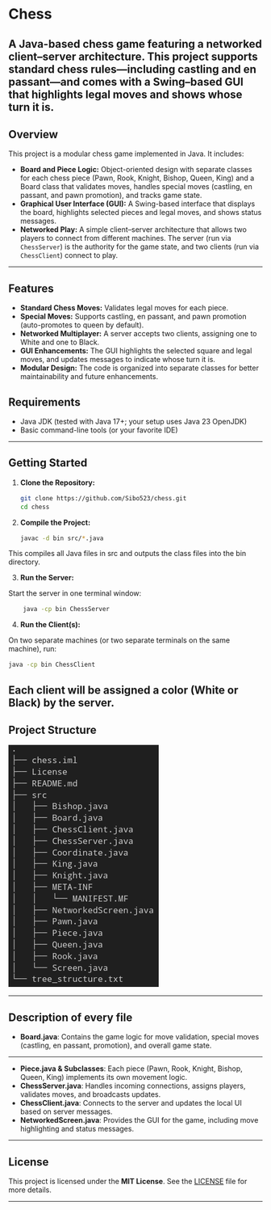 # Chess

A Java-based chess game featuring a networked client–server architecture. This project supports standard chess rules—including castling and en passant—and comes with a Swing–based GUI that highlights legal moves and shows whose turn it is.
---

## Overview

This project is a modular chess game implemented in Java. It includes:
- **Board and Piece Logic:** Object-oriented design with separate classes for each chess piece (Pawn, Rook, Knight, Bishop, Queen, King) and a Board class that validates moves, handles special moves (castling, en passant, and pawn promotion), and tracks game state.
- **Graphical User Interface (GUI):** A Swing-based interface that displays the board, highlights selected pieces and legal moves, and shows status messages.
- **Networked Play:** A simple client–server architecture that allows two players to connect from different machines. The server (run via `ChessServer`) is the authority for the game state, and two clients (run via `ChessClient`) connect to play.
---

## Features

- **Standard Chess Moves:** Validates legal moves for each piece.
- **Special Moves:** Supports castling, en passant, and pawn promotion (auto-promotes to queen by default).
- **Networked Multiplayer:** A server accepts two clients, assigning one to White and one to Black.
- **GUI Enhancements:** The GUI highlights the selected square and legal moves, and updates messages to indicate whose turn it is.
- **Modular Design:** The code is organized into separate classes for better maintainability and future enhancements.

## Requirements

- Java JDK (tested with Java 17+; your setup uses Java 23 OpenJDK)
- Basic command-line tools (or your favorite IDE)
---

## Getting Started

1. **Clone the Repository:**

   ```bash
   git clone https://github.com/Sibo523/chess.git
   cd chess
   ```
2. **Compile the Project:**
    ```bash
    javac -d bin src/*.java
    ```
This compiles all Java files in src and outputs the class files into the bin directory.

3. **Run the Server:**

Start the server in one terminal window:
```bash
    java -cp bin ChessServer
```
4. **Run the Client(s):**

On two separate machines (or two separate terminals on the same machine),
 run:

```bash
java -cp bin ChessClient
```
Each client will be assigned a color (White or Black) by the server.
---

## Project Structure
![Project Structure](readme_png/tree_structure.png)


---

## Description of every file
- **Board.java**: Contains the game logic for move validation, special moves (castling, en passant, promotion), and overall game state.
---

- **Piece.java & Subclasses**: Each piece (Pawn, Rook, Knight, Bishop, Queen, King) implements its own movement logic.
- **ChessServer.java**: Handles incoming connections, assigns players, validates moves, and broadcasts updates.
- **ChessClient.java**: Connects to the server and updates the local UI based on server messages.
- **NetworkedScreen.java**: Provides the GUI for the game, including move highlighting and status messages.
---

## License

This project is licensed under the **MIT License**. See the [LICENSE](LICENSE) file for more details.

---



